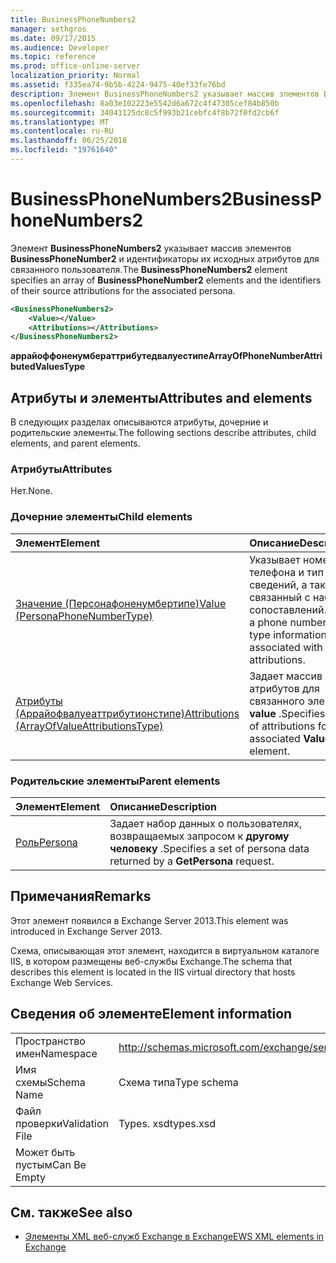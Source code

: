 ```yaml
---
title: BusinessPhoneNumbers2
manager: sethgros
ms.date: 09/17/2015
ms.audience: Developer
ms.topic: reference
ms.prod: office-online-server
localization_priority: Normal
ms.assetid: f335ea74-9b5b-4224-9475-40ef33fe76bd
description: Элемент BusinessPhoneNumbers2 указывает массив элементов BusinessPhoneNumber2 и идентификаторы их исходных атрибутов для связанного пользователя.
ms.openlocfilehash: 8a03e102223e5542d6a672c4f47305cef84b850b
ms.sourcegitcommit: 34041125dc8c5f993b21cebfc4f8b72f0fd2cb6f
ms.translationtype: MT
ms.contentlocale: ru-RU
ms.lasthandoff: 06/25/2018
ms.locfileid: "19761640"
---
```

# <a name="businessphonenumbers2"></a><span data-ttu-id="396cc-103">BusinessPhoneNumbers2</span><span class="sxs-lookup"><span data-stu-id="396cc-103">BusinessPhoneNumbers2</span></span>

<span data-ttu-id="396cc-104">Элемент **BusinessPhoneNumbers2** указывает массив элементов **BusinessPhoneNumber2** и идентификаторы их исходных атрибутов для связанного пользователя.</span><span class="sxs-lookup"><span data-stu-id="396cc-104">The **BusinessPhoneNumbers2** element specifies an array of **BusinessPhoneNumber2** elements and the identifiers of their source attributions for the associated persona.</span></span> 
  
```XML
<BusinessPhoneNumbers2>
    <Value></Value>
    <Attributions></Attributions>
</BusinessPhoneNumbers2>
```

 <span data-ttu-id="396cc-105">**аррайоффоненумбераттрибутедвалуестипе**</span><span class="sxs-lookup"><span data-stu-id="396cc-105">**ArrayOfPhoneNumberAttributedValuesType**</span></span>
## <a name="attributes-and-elements"></a><span data-ttu-id="396cc-106">Атрибуты и элементы</span><span class="sxs-lookup"><span data-stu-id="396cc-106">Attributes and elements</span></span>

<span data-ttu-id="396cc-107">В следующих разделах описываются атрибуты, дочерние и родительские элементы.</span><span class="sxs-lookup"><span data-stu-id="396cc-107">The following sections describe attributes, child elements, and parent elements.</span></span>
  
### <a name="attributes"></a><span data-ttu-id="396cc-108">Атрибуты</span><span class="sxs-lookup"><span data-stu-id="396cc-108">Attributes</span></span>

<span data-ttu-id="396cc-109">Нет.</span><span class="sxs-lookup"><span data-stu-id="396cc-109">None.</span></span>
  
### <a name="child-elements"></a><span data-ttu-id="396cc-110">Дочерние элементы</span><span class="sxs-lookup"><span data-stu-id="396cc-110">Child elements</span></span>

|<span data-ttu-id="396cc-111">**Элемент**</span><span class="sxs-lookup"><span data-stu-id="396cc-111">**Element**</span></span>|<span data-ttu-id="396cc-112">**Описание**</span><span class="sxs-lookup"><span data-stu-id="396cc-112">**Description**</span></span>|
|:-----|:-----|
|[<span data-ttu-id="396cc-113">Значение (Персонафоненумбертипе)</span><span class="sxs-lookup"><span data-stu-id="396cc-113">Value (PersonaPhoneNumberType)</span></span>](value-personaphonenumbertype.md) <br/> |<span data-ttu-id="396cc-114">Указывает номер телефона и тип сведений, а также связанный с набором сопоставлений.</span><span class="sxs-lookup"><span data-stu-id="396cc-114">Specifies a phone number and type information and is associated with a set of attributions.</span></span>  <br/> |
|[<span data-ttu-id="396cc-115">Атрибуты (Аррайофвалуеаттрибутионстипе)</span><span class="sxs-lookup"><span data-stu-id="396cc-115">Attributions (ArrayOfValueAttributionsType)</span></span>](attributions-arrayofvalueattributionstype.md) <br/> |<span data-ttu-id="396cc-116">Задает массив атрибутов для связанного элемента **value** .</span><span class="sxs-lookup"><span data-stu-id="396cc-116">Specifies an array of attributions for its associated **Value** element.</span></span>  <br/> |
   
### <a name="parent-elements"></a><span data-ttu-id="396cc-117">Родительские элементы</span><span class="sxs-lookup"><span data-stu-id="396cc-117">Parent elements</span></span>

|<span data-ttu-id="396cc-118">**Элемент**</span><span class="sxs-lookup"><span data-stu-id="396cc-118">**Element**</span></span>|<span data-ttu-id="396cc-119">**Описание**</span><span class="sxs-lookup"><span data-stu-id="396cc-119">**Description**</span></span>|
|:-----|:-----|
|[<span data-ttu-id="396cc-120">Роль</span><span class="sxs-lookup"><span data-stu-id="396cc-120">Persona</span></span>](persona.md) <br/> |<span data-ttu-id="396cc-121">Задает набор данных о пользователях, возвращаемых запросом к **другому человеку** .</span><span class="sxs-lookup"><span data-stu-id="396cc-121">Specifies a set of persona data returned by a **GetPersona** request.</span></span>  <br/> |
   
## <a name="remarks"></a><span data-ttu-id="396cc-122">Примечания</span><span class="sxs-lookup"><span data-stu-id="396cc-122">Remarks</span></span>

<span data-ttu-id="396cc-123">Этот элемент появился в Exchange Server 2013.</span><span class="sxs-lookup"><span data-stu-id="396cc-123">This element was introduced in Exchange Server 2013.</span></span>
  
<span data-ttu-id="396cc-124">Схема, описывающая этот элемент, находится в виртуальном каталоге IIS, в котором размещены веб-службы Exchange.</span><span class="sxs-lookup"><span data-stu-id="396cc-124">The schema that describes this element is located in the IIS virtual directory that hosts Exchange Web Services.</span></span>
  
## <a name="element-information"></a><span data-ttu-id="396cc-125">Сведения об элементе</span><span class="sxs-lookup"><span data-stu-id="396cc-125">Element information</span></span>

|||
|:-----|:-----|
|<span data-ttu-id="396cc-126">Пространство имен</span><span class="sxs-lookup"><span data-stu-id="396cc-126">Namespace</span></span>  <br/> |http://schemas.microsoft.com/exchange/services/2006/types  <br/> |
|<span data-ttu-id="396cc-127">Имя схемы</span><span class="sxs-lookup"><span data-stu-id="396cc-127">Schema Name</span></span>  <br/> |<span data-ttu-id="396cc-128">Схема типа</span><span class="sxs-lookup"><span data-stu-id="396cc-128">Type schema</span></span>  <br/> |
|<span data-ttu-id="396cc-129">Файл проверки</span><span class="sxs-lookup"><span data-stu-id="396cc-129">Validation File</span></span>  <br/> |<span data-ttu-id="396cc-130">Types. xsd</span><span class="sxs-lookup"><span data-stu-id="396cc-130">types.xsd</span></span>  <br/> |
|<span data-ttu-id="396cc-131">Может быть пустым</span><span class="sxs-lookup"><span data-stu-id="396cc-131">Can Be Empty</span></span>  <br/> ||
   
## <a name="see-also"></a><span data-ttu-id="396cc-132">См. также</span><span class="sxs-lookup"><span data-stu-id="396cc-132">See also</span></span>



- [<span data-ttu-id="396cc-133">Элементы XML веб-служб Exchange в Exchange</span><span class="sxs-lookup"><span data-stu-id="396cc-133">EWS XML elements in Exchange</span></span>](ews-xml-elements-in-exchange.md)

